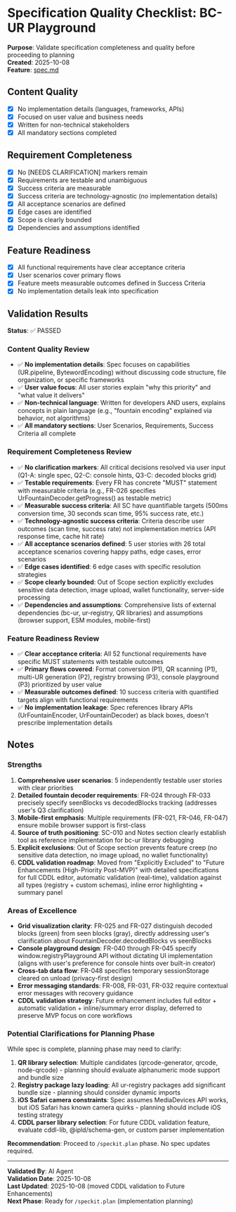 # Specification Quality Checklist: BC-UR Playground

**Purpose**: Validate specification completeness and quality before proceeding to planning  
**Created**: 2025-10-08  
**Feature**: [spec.md](../spec.md)

## Content Quality

- [x] No implementation details (languages, frameworks, APIs)
- [x] Focused on user value and business needs
- [x] Written for non-technical stakeholders
- [x] All mandatory sections completed

## Requirement Completeness

- [x] No [NEEDS CLARIFICATION] markers remain
- [x] Requirements are testable and unambiguous
- [x] Success criteria are measurable
- [x] Success criteria are technology-agnostic (no implementation details)
- [x] All acceptance scenarios are defined
- [x] Edge cases are identified
- [x] Scope is clearly bounded
- [x] Dependencies and assumptions identified

## Feature Readiness

- [x] All functional requirements have clear acceptance criteria
- [x] User scenarios cover primary flows
- [x] Feature meets measurable outcomes defined in Success Criteria
- [x] No implementation details leak into specification

## Validation Results

**Status**: ✅ PASSED

### Content Quality Review

- ✅ **No implementation details**: Spec focuses on capabilities (UR.pipeline, BytewordEncoding) without discussing code structure, file organization, or specific frameworks
- ✅ **User value focus**: All user stories explain "why this priority" and "what value it delivers"
- ✅ **Non-technical language**: Written for developers AND users, explains concepts in plain language (e.g., "fountain encoding" explained via behavior, not algorithms)
- ✅ **All mandatory sections**: User Scenarios, Requirements, Success Criteria all complete

### Requirement Completeness Review

- ✅ **No clarification markers**: All critical decisions resolved via user input (Q1-A: single spec, Q2-C: console hints, Q3-C: decoded blocks grid)
- ✅ **Testable requirements**: Every FR has concrete "MUST" statement with measurable criteria (e.g., FR-026 specifies UrFountainDecoder.getProgress() as testable metric)
- ✅ **Measurable success criteria**: All SC have quantifiable targets (500ms conversion time, 30 seconds scan time, 95% success rate, etc.)
- ✅ **Technology-agnostic success criteria**: Criteria describe user outcomes (scan time, success rate) not implementation metrics (API response time, cache hit rate)
- ✅ **All acceptance scenarios defined**: 5 user stories with 26 total acceptance scenarios covering happy paths, edge cases, error scenarios
- ✅ **Edge cases identified**: 6 edge cases with specific resolution strategies
- ✅ **Scope clearly bounded**: Out of Scope section explicitly excludes sensitive data detection, image upload, wallet functionality, server-side processing
- ✅ **Dependencies and assumptions**: Comprehensive lists of external dependencies (bc-ur, ur-registry, QR libraries) and assumptions (browser support, ESM modules, mobile-first)

### Feature Readiness Review

- ✅ **Clear acceptance criteria**: All 52 functional requirements have specific MUST statements with testable outcomes
- ✅ **Primary flows covered**: Format conversion (P1), QR scanning (P1), multi-UR generation (P2), registry browsing (P3), console playground (P3) prioritized by user value
- ✅ **Measurable outcomes defined**: 10 success criteria with quantified targets align with functional requirements
- ✅ **No implementation leakage**: Spec references library APIs (UrFountainEncoder, UrFountainDecoder) as black boxes, doesn't prescribe implementation details

## Notes

### Strengths

1. **Comprehensive user scenarios**: 5 independently testable user stories with clear priorities
2. **Detailed fountain decoder requirements**: FR-024 through FR-033 precisely specify seenBlocks vs decodedBlocks tracking (addresses user's Q3 clarification)
3. **Mobile-first emphasis**: Multiple requirements (FR-021, FR-046, FR-047) ensure mobile browser support is first-class
4. **Source of truth positioning**: SC-010 and Notes section clearly establish tool as reference implementation for bc-ur library debugging
5. **Explicit exclusions**: Out of Scope section prevents feature creep (no sensitive data detection, no image upload, no wallet functionality)
6. **CDDL validation roadmap**: Moved from "Explicitly Excluded" to "Future Enhancements (High-Priority Post-MVP)" with detailed specifications for full CDDL editor, automatic validation (real-time), validation against all types (registry + custom schemas), inline error highlighting + summary panel

### Areas of Excellence

- **Grid visualization clarity**: FR-025 and FR-027 distinguish decoded blocks (green) from seen blocks (gray), directly addressing user's clarification about FountainDecoder.decodedBlocks vs seenBlocks
- **Console playground design**: FR-040 through FR-045 specify window.registryPlayground API without dictating UI implementation (aligns with user's preference for console hints over built-in creator)
- **Cross-tab data flow**: FR-048 specifies temporary sessionStorage cleared on unload (privacy-first design)
- **Error messaging standards**: FR-008, FR-031, FR-032 require contextual error messages with recovery guidance
- **CDDL validation strategy**: Future enhancement includes full editor + automatic validation + inline/summary error display, deferred to preserve MVP focus on core workflows

### Potential Clarifications for Planning Phase

While spec is complete, planning phase may need to clarify:

1. **QR library selection**: Multiple candidates (qrcode-generator, qrcode, node-qrcode) - planning should evaluate alphanumeric mode support and bundle size
2. **Registry package lazy loading**: All ur-registry packages add significant bundle size - planning should consider dynamic imports
3. **iOS Safari camera constraints**: Spec assumes MediaDevices API works, but iOS Safari has known camera quirks - planning should include iOS testing strategy
4. **CDDL parser library selection**: For future CDDL validation feature, evaluate cddl-lib, @ipld/schema-gen, or custom parser implementation

**Recommendation**: Proceed to `/speckit.plan` phase. No spec updates required.

---

**Validated By**: AI Agent  
**Validation Date**: 2025-10-08  
**Last Updated**: 2025-10-08 (moved CDDL validation to Future Enhancements)  
**Next Phase**: Ready for `/speckit.plan` (implementation planning)
